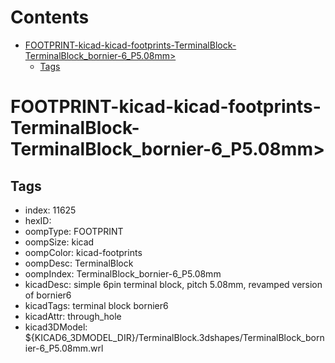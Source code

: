 



Contents
========

* [FOOTPRINT-kicad-kicad-footprints-TerminalBlock-TerminalBlock_bornier-6_P5.08mm>](#footprint-kicad-kicad-footprints-terminalblock-terminalblock_bornier-6_p508mm)
	* [Tags](#tags)

# FOOTPRINT-kicad-kicad-footprints-TerminalBlock-TerminalBlock_bornier-6_P5.08mm>

## Tags

- index: 11625
- hexID: 
- oompType: FOOTPRINT
- oompSize: kicad
- oompColor: kicad-footprints
- oompDesc: TerminalBlock
- oompIndex: TerminalBlock_bornier-6_P5.08mm
- kicadDesc: simple 6pin terminal block, pitch 5.08mm, revamped version of bornier6
- kicadTags: terminal block bornier6
- kicadAttr: through_hole
- kicad3DModel: ${KICAD6_3DMODEL_DIR}/TerminalBlock.3dshapes/TerminalBlock_bornier-6_P5.08mm.wrl
